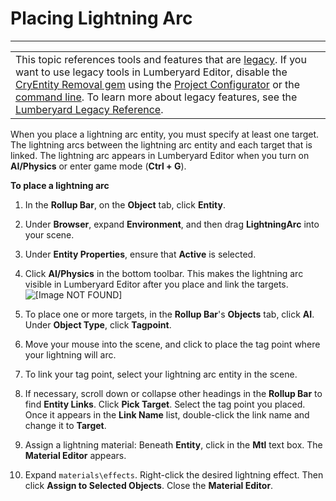 # Placing Lightning Arc<a name="gems-system-gem-lightning-arc-placing"></a>


****  

|  | 
| --- |
| This topic references tools and features that are [legacy](https://docs.aws.amazon.com/lumberyard/latest/userguide/ly-glos-chap.html#legacy)\. If you want to use legacy tools in Lumberyard Editor, disable the [CryEntity Removal gem](https://docs.aws.amazon.com/lumberyard/latest/userguide/gems-system-cryentity-removal-gem.html) using the [Project Configurator](https://docs.aws.amazon.com/lumberyard/latest/userguide/configurator-intro.html) or the [command line](https://docs.aws.amazon.com/lumberyard/latest/userguide/lmbr-exe.html)\. To learn more about legacy features, see the [Lumberyard Legacy Reference](https://d3bqhfbip4ze4a.cloudfront.net/lumberyard-legacy.pdf)\. | 

When you place a lightning arc entity, you must specify at least one target\. The lightning arcs between the lightning arc entity and each target that is linked\. The lightning arc appears in Lumberyard Editor when you turn on **AI/Physics** or enter game mode \(**Ctrl \+ G**\)\.

**To place a lightning arc**

1. In the **Rollup Bar**, on the **Object** tab, click **Entity**\.

1. Under **Browser**, expand **Environment**, and then drag **LightningArc** into your scene\.

1. Under **Entity Properties**, ensure that **Active** is selected\.

1. Click **AI/Physics** in the bottom toolbar\. This makes the lightning arc visible in Lumberyard Editor after you place and link the targets\.  
![\[Image NOT FOUND\]](http://docs.aws.amazon.com/lumberyard/latest/userguide/images/gems-system-lightning-ai-physics.png)

1. To place one or more targets, in the **Rollup Bar**'s **Objects** tab, click **AI**\. Under **Object Type**, click **Tagpoint**\.

1. Move your mouse into the scene, and click to place the tag point where your lightning will arc\.

1. To link your tag point, select your lightning arc entity in the scene\.

1. If necessary, scroll down or collapse other headings in the **Rollup Bar** to find **Entity Links**\. Click **Pick Target**\. Select the tag point you placed\. Once it appears in the **Link Name** list, double\-click the link name and change it to **Target**\.

1. Assign a lightning material: Beneath **Entity**, click in the **Mtl** text box\. The **Material Editor** appears\.

1. Expand `materials\effects`\. Right\-click the desired lightning effect\. Then click **Assign to Selected Objects**\. Close the **Material Editor**\.
